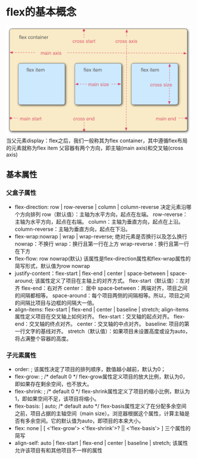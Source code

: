 # flex的基本概念
![flex中的父子盒子元素](./img/flex.png)
当父元素display：flex之后，我们一般称其为flex container，其中遵循flex布局的元素就称为flex item
父容器有两个方向，即主轴(main axis)和交叉轴(cross axis)
## 基本属性
### 父盒子属性
+ flex-direction: row | row-reverse | column | column-reverse
决定元素沿哪个方向排列
row（默认值）：主轴为水平方向，起点在左端。
row-reverse：主轴为水平方向，起点在右端。
column：主轴为垂直方向，起点在上沿。
column-reverse：主轴为垂直方向，起点在下沿。
+ flex-wrap:nowrap | wrap | wrap-reverse;
绝对元素是否换行以及怎么换行
nowrap：不换行
wrap：换行且第一行在上方
wrap-reverse：换行且第一行在下方
+ flex-flow: row nowrap(默认)
该属性是flex-direction属性和flex-wrap属性的简写形式，默认值为row nowrap
+ justify-content：flex-start | flex-end | center | space-between | space-around;
该属性定义了项目在主轴上的对齐方式。
flex-start（默认值）：左对齐
flex-end：右对齐
center： 居中
space-between：两端对齐，项目之间的间隔都相等。
space-around：每个项目两侧的间隔相等。所以，项目之间的间隔比项目与边框的间隔大一倍。
+ align-items: flex-start | flex-end | center | baseline | stretch;
align-items属性定义项目在交叉轴上如何对齐。
flex-start：交叉轴的起点对齐。
flex-end：交叉轴的终点对齐。
center：交叉轴的中点对齐。
baseline: 项目的第一行文字的基线对齐。
stretch（默认值）：如果项目未设置高度或设为auto，将占满整个容器的高度。

### 子元素属性
+ order: <integer>;
该属性决定了项目的排列顺序，数值越小越前，默认为0；
+ flex-grow: <number>; /* default 0 */
flex-grow属性定义项目的放大比例，默认为0，即如果存在剩余空间，也不放大。
+ flex-shrink: <number>; /* default 0 */
flex-shrink属性定义了项目的缩小比例，默认为1，即如果空间不足，该项目将缩小。
+  flex-basis: <length> | auto; /* default auto */
flex-basis属性定义了在分配多余空间之前，项目占据的主轴空间（main size）。浏览器根据这个属性，计算主轴是否有多余空间。它的默认值为auto，即项目的本来大小。
+ flex: none | [ <'flex-grow'> <'flex-shrink'>? || <'flex-basis'> ]
三个属性的简写
+ align-self: auto | flex-start | flex-end | center | baseline | stretch;
该属性允许该项目有和其他项目不一样的属性